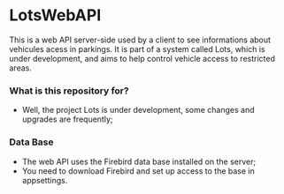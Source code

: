 # LotsWebAPI #

This is a web API server-side used by a client to see informations about vehicules acess in parkings.
It is part of a system called Lots, which is under development, and aims to help control vehicle access to restricted areas.


### What is this repository for? ###

* Well, the project Lots is under development, some changes and upgrades are frequently;


### Data Base ###

* The web API uses the Firebird data base installed on the server;
* You need to download Firebird and set up access to the base in appsettings.


